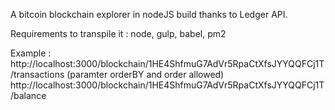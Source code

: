 A bitcoin blockchain explorer in nodeJS build thanks to Ledger API.

Requirements to transpile it : node, gulp, babel, pm2

Example :
http://localhost:3000/blockchain/1HE4ShfmuG7AdVr5RpaCtXfsJYYQQFCj1T/transactions (paramter orderBY and order allowed)
http://localhost:3000/blockchain/1HE4ShfmuG7AdVr5RpaCtXfsJYYQQFCj1T/balance